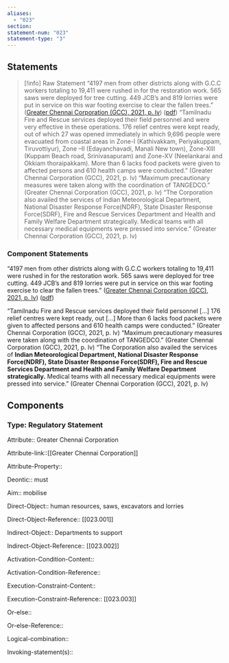 ```yaml
---
aliases:
  - "023"
section: 
statement-num: "023"
statement-type: "3"
---
```

## Statements 
> [!info] Raw Statement
> “4197 men from other districts along with G.C.C workers totaling to 19,411 were rushed in for the restoration work. 565 saws were deployed for tree cutting. 449 JCB’s and 819 lorries were put in service on this war footing exercise to clear the fallen trees.” ([Greater Chennai Corporation (GCC), 2021, p. lv](zotero://select/library/items/AZZSXLC8)) ([pdf](zotero://open-pdf/library/items/ZWDYK52D?page=55&annotation=QQWZGCCL)) 
> “Tamilnadu Fire and Rescue services deployed their field personnel and were very effective in these operations. 176 relief centres were kept ready, out of which 27 was opened immediately in which 9,696 people were evacuated from coastal areas in Zone-I (Kathivakkam, Periyakuppam, Tiruvottiyur), Zone –II (Edayanchavadi, Manali New town), Zone-XIII (Kuppam Beach road, Srinivasapuram) and Zone-XV (Neelankarai and Okkiam thoraipakkam). More than 6 lacks food packets were given to affected persons and 610 health camps were conducted.” (Greater Chennai Corporation (GCC), 2021, p. lv)
> “Maximum precautionary measures were taken along with the coordination of TANGEDCO.” (Greater Chennai Corporation (GCC), 2021, p. lv)
> “The Corporation also availed the services of Indian Meteorological Department, National Disaster Response Force(NDRF), State Disaster Response Force(SDRF), Fire and Rescue Services Department and Health and Family Welfare Department strategically. Medical teams with all necessary medical equipments were pressed into service.” (Greater Chennai Corporation (GCC), 2021, p. lv)

### Component Statements

“4197 men from other districts along with 
G.C.C workers totaling to 19,411 were rushed in for the restoration work. 
565 saws were deployed for tree cutting. 
449 JCB’s and 819 lorries were put in service on this war footing exercise to clear the fallen trees.” ([Greater Chennai Corporation (GCC), 2021, p. lv](zotero://select/library/items/AZZSXLC8)) ([pdf](zotero://open-pdf/library/items/ZWDYK52D?page=55&annotation=QQWZGCCL)) 

“Tamilnadu Fire and Rescue services deployed their field personnel \[...] 176 relief centres were kept ready, out \[...] More than 6 lacks food packets were given to affected persons and 610 health camps were conducted.” (Greater Chennai Corporation (GCC), 2021, p. lv)
“Maximum precautionary measures were taken along with the coordination of TANGEDCO.” (Greater Chennai Corporation (GCC), 2021, p. lv)
“The Corporation also availed the services of **Indian Meteorological Department, National Disaster Response Force(NDRF), State Disaster Response Force(SDRF), Fire and Rescue Services Department and Health and Family Welfare Department strategically.** Medical teams with all necessary medical equipments were pressed into service.” (Greater Chennai Corporation (GCC), 2021, p. lv)
## Components
### Type: Regulatory Statement
Attribute:: Greater Chennai Corporation

Attribute-link::[[Greater Chennai Corporation]]

Attribute-Property::


Deontic:: must


Aim:: mobilise 


Direct-Object:: human resources, saws, excavators and lorries

Direct-Object-Reference::  [[023.001]]


Indirect-Object:: Departments to support

Indirect-Object-Reference::  [[023.002]]


Activation-Condition-Content::

Activation-Condition-Reference:: 


Execution-Constraint-Content:: 

Execution-Constraint-Reference::  [[023.003]]


Or-else::

Or-else-Reference:: 


Logical-combination::


Invoking-statement(s)::
